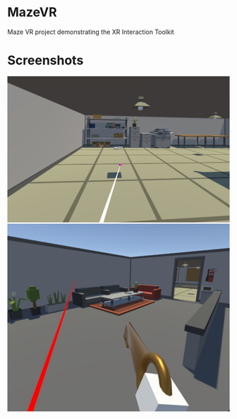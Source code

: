 # MazeVR
 Maze VR project demonstrating the XR Interaction Toolkit
# Screenshots
![Entrance](https://github.com/javenu/MazeVR/blob/development/.github/Entrance.jpeg)
![Key](https://github.com/javenu/MazeVR/blob/development/.github/Key.jpeg)
